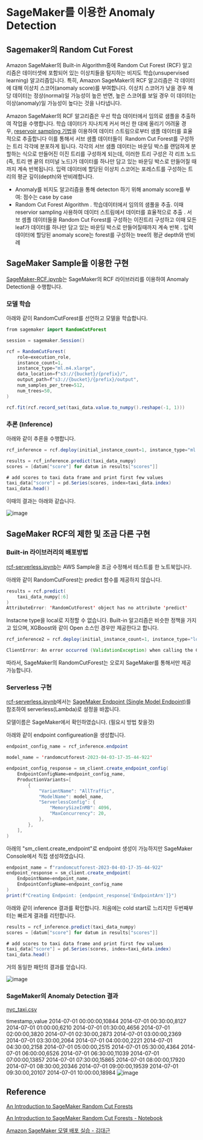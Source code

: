 # SageMaker를 이용한 Anomaly Detection

## Sagemaker의 Random Cut Forest

Amazon SageMaker의 Built-in Algorithm중에 Random Cut Forest (RCF) 알고리즘은 데이터셋에 포함되어 있는 이상치들을 탐지하는 비지도 학습(unsupervised learning) 알고리즘입니다. 특히, Amazon SageMaker의 RCF 알고리즘은 각 데이터에 대해 이상치 스코어(anomaly score)를 부여합니다. 이상치 스코어가 낮을 경우 해당 데이터는 정상(normal)일 가능성이 높은 반면, 높은 스코어를 보일 경우 이 데이터는 이상(anomaly)일 가능성이 높다는 것을 나타냅니다.

Amazon SageMaker의 RCF 알고리즘은 우선 학습 데이터에서 임의로 샘플을 추출하여 작업을 수행합니다. 학습 데이터가 지나치게 커서 머신 한 대에 올리기 어려울 경우, [reservoir sampling 기법](https://en.wikipedia.org/wiki/Reservoir_sampling)을 이용하여 데이터 스트림으로부터 샘플 데이터를 효율적으로 추출합니다 이를 통해서 서브 샘플 데이터들이  Random Cut Forest를 구성하는 트리 각각에 분포하게 됩니다. 각각의 서브 샘플 데이터는 바운딩 박스를 랜덤하게 분할하는 식으로 만들어진 이진 트리를 구성하게 되는데, 이러한 트리 구성은 각 리프 노드(즉, 트리 맨 끝의 터미널 노드)가 데이터를 하나만 담고 있는 바운딩 박스로 만들어질 때까지 계속 반복됩니다. 입력 데이터에 할당된 이상치 스코어는 포레스트를 구성하는 트리의 평균 깊이(depth)와 반비례합니다.

- Anomaly를 비지도 알고리즘을 통해 detecton 하기 위해 anomaly score를 부여: 점수는 case by case
- Random Cut Forest Algorithm
. 학습데이터에서 임의의 샘풀을 추출. 이때 reservior sampling 사용하여 데이터 스트림에서 데이터를 효율적으로 추출
. 서브 셈플 데이터들을 Random Cut Forest를 구성하는 이진트리 구성하고 이때 모든 leaf가 데이터를 하나만 담고 있는 바운딩 박스로 만들어질때까지 계속 반복
. 입력 데이터에 할당된 anomaly score는 forest를 구성하는 tree의 평균 depth와 반비례

## SageMaker Sample을 이용한 구현

[SageMaker-RCF.ipynb](https://github.com/kyopark2014/ML-anomaly-detection/blob/main/SageMaker/SageMaker-RCF.ipynb)는 SageMaker의 RCF 라이브러리를 이용하여 Anomaly Detection을 수행합니다. 


### 모델 학습

아래와 같이 RandomCutForest를 선언하고 모델을 학습합니다.

```java
from sagemaker import RandomCutForest

session = sagemaker.Session()

rcf = RandomCutForest(
    role=execution_role,
    instance_count=1,
    instance_type="ml.m4.xlarge",
    data_location=f"s3://{bucket}/{prefix}/",
    output_path=f"s3://{bucket}/{prefix}/output",
    num_samples_per_tree=512,
    num_trees=50,
)

rcf.fit(rcf.record_set(taxi_data.value.to_numpy().reshape(-1, 1)))
```

### 추론 (Inference)

아래와 같이 추론을 수행합니다. 

```java
rcf_inference = rcf.deploy(initial_instance_count=1, instance_type="ml.m4.xlarge")

results = rcf_inference.predict(taxi_data_numpy)
scores = [datum["score"] for datum in results["scores"]]

# add scores to taxi data frame and print first few values
taxi_data["score"] = pd.Series(scores, index=taxi_data.index)
taxi_data.head()
```

이때의 결과는 아래와 같습니다.

![image](https://user-images.githubusercontent.com/52392004/229640338-795fc0a4-1a9f-4b8c-b6c3-b53e6cac72a9.png)


## SageMaker RCF의 제한 및 조금 다른 구현

### Built-in 라이브러리의 배포방법

[rcf-serverless.ipynb](https://github.com/kyopark2014/ML-anomaly-detection/blob/main/SageMaker/rcf-serverless.ipynb)는 AWS Sample을 조금 수정해서 테스트를 한 노트북입니다.

아래와 같이 RandomCutForest는 predict 함수를 제공하지 않습니다. 

```java
results = rcf.predict(
    taxi_data_numpy[:6]
)
AttributeError: 'RandomCutForest' object has no attribute 'predict'
```

Instacne type을 local로 지정할 수 없습니다. Built-in 알고리즘은 비슷한 정책을 가지고 있으며, XGBoost와 같이 Open 소스인 경우만 제공한다고 합니다.

```java
rcf_inference2 = rcf.deploy(initial_instance_count=1, instance_type="local")

ClientError: An error occurred (ValidationException) when calling the CreateEndpointConfig operation: 1 validation error detected: Value 'local' at 'productionVariants.1.member.instanceType' failed to satisfy constraint
```

따라서, SageMaker의 RandomCutForest는 오로지 SageMaker를 통해서만 제공 가능합니다. 

### Serverless 구현

[rcf-serverless.ipynb](https://github.com/kyopark2014/ML-anomaly-detection/blob/main/SageMaker/rcf-serverless.ipynb)에서는 [SageMaker Endpoint (Single Model Endpoint)](https://github.com/aws-samples/aws-ai-ml-workshop-kr/blob/master/sagemaker/sm-special-webinar/lab_2_serving/2.1.Deploy.ipynb)를 참조하여 serverless(Lambda)로 설정을 바꿉니다.


모델이름은 SageMaker에서 확인하였습니다. (필요시 방법 찾을것)

아래와 같이 endpoint configureation을 생성합니다.

```java
endpoint_config_name = rcf_inference.endpoint

model_name = 'randomcutforest-2023-04-03-17-35-44-922'

endpoint_config_response = sm_client.create_endpoint_config(
    EndpointConfigName=endpoint_config_name,
    ProductionVariants=[
        {
            "VariantName": "AllTraffic",
            "ModelName": model_name,
            "ServerlessConfig": {
                "MemorySizeInMB": 4096,
                "MaxConcurrency": 20,
            },            
        },
    ],
)
```

아래의 "sm_client.create_endpoint"로 endpoint 생성이 가능하지만 SageMaker Console에서 직접 생성하였습니다.

```java
endpoint_name = f"randomcutforest-2023-04-03-17-35-44-922"
endpoint_response = sm_client.create_endpoint(
    EndpointName=endpoint_name, 
    EndpointConfigName=endpoint_config_name
)
print(f"Creating Endpoint: {endpoint_response['EndpointArn']}")

```

아래와 같이 inference 결과를 확인합니다. 처음에는 cold start로 느리지만 두번째부터는 빠르게 결과를 리턴합니다.

```java
results = rcf_inference.predict(taxi_data_numpy)
scores = [datum["score"] for datum in results["scores"]]

# add scores to taxi data frame and print first few values
taxi_data["score"] = pd.Series(scores, index=taxi_data.index)
taxi_data.head()
```

거의 동일한 패턴의 결과를 얻습니다.

![image](https://user-images.githubusercontent.com/52392004/229644878-be9e6816-b489-4672-b3ac-86c7bb3424fd.png)

### SageMaker의 Anomaly Detection 결과 

[nyc_taxi.csv](https://raw.githubusercontent.com/numenta/NAB/master/data/realKnownCause/nyc_taxi.csv)


timestamp,value
2014-07-01 00:00:00,10844
2014-07-01 00:30:00,8127
2014-07-01 01:00:00,6210
2014-07-01 01:30:00,4656
2014-07-01 02:00:00,3820
2014-07-01 02:30:00,2873
2014-07-01 03:00:00,2369
2014-07-01 03:30:00,2064
2014-07-01 04:00:00,2221
2014-07-01 04:30:00,2158
2014-07-01 05:00:00,2515
2014-07-01 05:30:00,4364
2014-07-01 06:00:00,6526
2014-07-01 06:30:00,11039
2014-07-01 07:00:00,13857
2014-07-01 07:30:00,15865
2014-07-01 08:00:00,17920
2014-07-01 08:30:00,20346
2014-07-01 09:00:00,19539
2014-07-01 09:30:00,20107
2014-07-01 10:00:00,18984
![image](https://user-images.githubusercontent.com/52392004/229644978-ed276ca7-e8fb-485e-8af6-3a78667a83cb.png)



## Reference

[An Introduction to SageMaker Random Cut Forests](https://sagemaker-examples.readthedocs.io/en/latest/introduction_to_amazon_algorithms/random_cut_forest/random_cut_forest.html#An-Introduction-to-SageMaker-Random-Cut-Forests)

[An Introduction to SageMaker Random Cut Forests - Notebook](https://github.com/aws/amazon-sagemaker-examples/blob/main/introduction_to_amazon_algorithms/random_cut_forest/random_cut_forest.ipynb)

[Amazon SageMaker 모델 배포 실습 - 김대근](https://www.youtube.com/watch?v=1rr9GgJelBU&list=PLORxAVAC5fUULZBkbSE--PSY6bywP7gyr&index=6)
